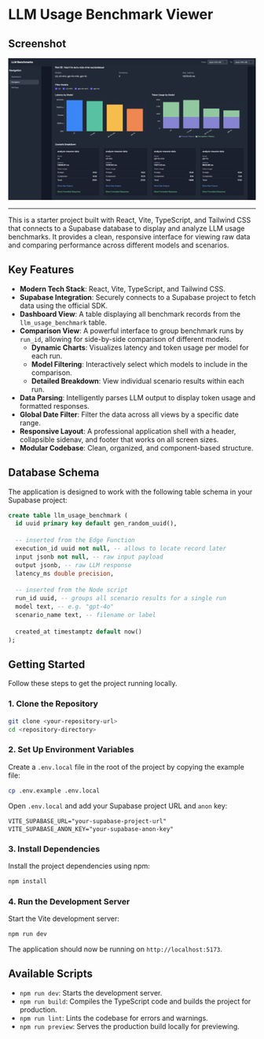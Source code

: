 # LLM Usage Benchmark Viewer

## Screenshot

![Application Screenshot](./assets/app-screenshot.png)

---

This is a starter project built with React, Vite, TypeScript, and Tailwind CSS that connects to a Supabase database to display and analyze LLM usage benchmarks. It provides a clean, responsive interface for viewing raw data and comparing performance across different models and scenarios.

## Key Features

*   **Modern Tech Stack**: React, Vite, TypeScript, and Tailwind CSS.
*   **Supabase Integration**: Securely connects to a Supabase project to fetch data using the official SDK.
*   **Dashboard View**: A table displaying all benchmark records from the `llm_usage_benchmark` table.
*   **Comparison View**: A powerful interface to group benchmark runs by `run_id`, allowing for side-by-side comparison of different models.
    *   **Dynamic Charts**: Visualizes latency and token usage per model for each run.
    *   **Model Filtering**: Interactively select which models to include in the comparison.
    *   **Detailed Breakdown**: View individual scenario results within each run.
*   **Data Parsing**: Intelligently parses LLM output to display token usage and formatted responses.
*   **Global Date Filter**: Filter the data across all views by a specific date range.
*   **Responsive Layout**: A professional application shell with a header, collapsible sidenav, and footer that works on all screen sizes.
*   **Modular Codebase**: Clean, organized, and component-based structure.

## Database Schema

The application is designed to work with the following table schema in your Supabase project:

```sql
create table llm_usage_benchmark (
  id uuid primary key default gen_random_uuid(),

  -- inserted from the Edge Function
  execution_id uuid not null, -- allows to locate record later
  input jsonb not null, -- raw input payload
  output jsonb, -- raw LLM response
  latency_ms double precision,

  -- inserted from the Node script
  run_id uuid, -- groups all scenario results for a single run
  model text, -- e.g. "gpt-4o"
  scenario_name text, -- filename or label

  created_at timestamptz default now()
);
```

## Getting Started

Follow these steps to get the project running locally.

### 1. Clone the Repository

```bash
git clone <your-repository-url>
cd <repository-directory>
```

### 2. Set Up Environment Variables

Create a `.env.local` file in the root of the project by copying the example file:

```bash
cp .env.example .env.local
```

Open `.env.local` and add your Supabase project URL and `anon` key:

```
VITE_SUPABASE_URL="your-supabase-project-url"
VITE_SUPABASE_ANON_KEY="your-supabase-anon-key"
```

### 3. Install Dependencies

Install the project dependencies using npm:

```bash
npm install
```

### 4. Run the Development Server

Start the Vite development server:

```bash
npm run dev
```

The application should now be running on `http://localhost:5173`.

## Available Scripts

*   `npm run dev`: Starts the development server.
*   `npm run build`: Compiles the TypeScript code and builds the project for production.
*   `npm run lint`: Lints the codebase for errors and warnings.
*   `npm run preview`: Serves the production build locally for previewing.